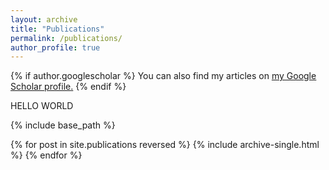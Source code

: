 ```yaml
---
layout: archive
title: "Publications"
permalink: /publications/
author_profile: true
---
```


{% if author.googlescholar %}
  You can also find my articles on <u><a href="{{author.googlescholar}}">my Google Scholar profile</a>.</u>
{% endif %}

HELLO WORLD


{% include base_path %}

{% for post in site.publications reversed %}
  {% include archive-single.html %}
{% endfor %}
